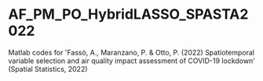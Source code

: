 # AF_PM_PO_HybridLASSO_SPASTA2022
Matlab codes for 'Fassò, A., Maranzano, P. &amp; Otto, P. (2022) Spatiotemporal variable selection and air quality impact assessment of COVID-19 lockdown' (Spatial Statistics, 2022)
